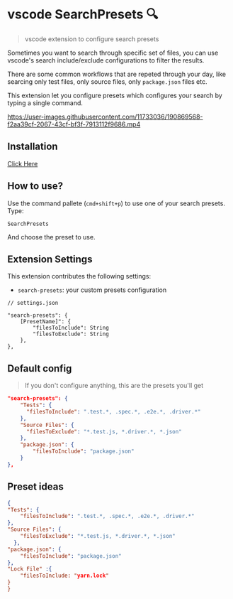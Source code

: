 # vscode SearchPresets 🔍

> vscode extension to configure search presets

Sometimes you want to search through specific set of files, you can use vscode's search include/exclude configurations to filter the results.

There are some common workflows that are repeted through your day, like searcing only test files, only source files, only `package.json` files etc.

This extension let you configure presets which configures your search by typing a single command.

https://user-images.githubusercontent.com/11733036/190869568-f2aa39cf-2067-43cf-bf3f-7913112f9686.mp4

## Installation

[Click Here](https://marketplace.visualstudio.com/items?itemName=ranyitz.search-presets)

## How to use?

Use the command pallete (`cmd+shift+p`) to use one of your search presets. Type:

```
SearchPresets
```

And choose the preset to use.

## Extension Settings

This extension contributes the following settings:

- `search-presets`: your custom presets configuration

```
// settings.json

"search-presets": {
    [PresetName]": {
        "filesToInclude": String
        "filesToExclude": String
    },
},
```

## Default config

> If you don't configure anything, this are the presets you'll get

```json
"search-presets": {
    "Tests": {
      "filesToInclude": ".test.*, .spec.*, .e2e.*, .driver.*"
    },
    "Source Files": {
      "filesToExclude": "*.test.js, *.driver.*, *.json"
    },
    "package.json": {
        "filesToInclude": "package.json"
    }
},
```

## Preset ideas

```json
{
"Tests": {
    "filesToInclude": ".test.*, .spec.*, .e2e.*, .driver.*"
},
"Source Files": {
    "filesToExclude": "*.test.js, *.driver.*, *.json"
  },
"package.json": {
    "filesToInclude": "package.json"
},
"Lock File" :{
    "filesToInclude: "yarn.lock"
}
}
```
